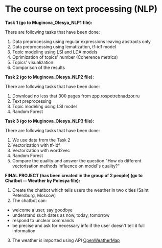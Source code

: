 # The course on text processing (NLP)
**Task 1 (go to Muginova_Olesya_NLP1 file):**  

There are following tasks that have been done:

1. Data preprocessing using regular expressions leaving abstracts only
2. Data preprocessing using lematization, tf-idf model
3. Topic modeling using LSI and LDA models
4. Oprimization of topics' number (Coherence metrics)
5. Topics' visualization
6. Comparison of the results

**Task 2 (go to Muginova_Olesya_NLP2 file):**  

There are following tasks that have been done:

1. Download no less that 300 pages from zpp.rospotrebnadzor.ru
2. Text preprocessing
3. Topic modeling using LSI model
4. Random Forest

**Task 3 (go to Muginova_Olesya_NLP3 file):**  

There are following tasks that have been done:

1. We use data from the Task 2
2. Vectorization with tf-idf
3. Vectorization with word2vec
4. Random Forest
5. Compare the quality and answer the question "How do different vectorisation methods influence on model's quality?"

**FINAL PROJECT (has been created in the group of 2 people) (go to Chatbot -- Weather by Polesya file):**

1. Create the chatbot which tells users the weather in two cities (Saint Petersburg, Moscow)
2. The chatbot can:
* welcome a user, say goodbye 
* understand such dates as now, today, tomorrow
* respond to unclear commands
* be precise and ask for necessary info if the user doesn't tell it full information
3. The weather is imported using API [OpenWeatherMap](https://openweathermap.org/)
